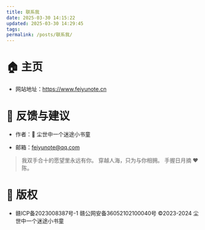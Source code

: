 ```yaml
---
title: 联系我
date: 2025-03-30 14:15:22
updated: 2025-03-30 14:29:45
tags: 
permalink: /posts/联系我/
---
```

# 🏠 主页

- 网站地址：https://www.feiyunote.cn

# 🤝 反馈与建议

- 作者：👤 尘世中一个迷途小书童

- 邮箱：feiyunote@qq.com

> 我双手合十的愿望里永远有你。</b>
> 穿越人海，只为与你相拥。</b>
> 手握日月摘 ♥ 陈。

# 📝 版权

- 赣ICP备2023008387号-1 赣公网安备36052102100040号 ©2023-2024 尘世中一个迷途小书童
